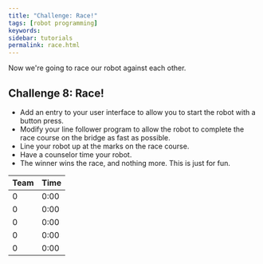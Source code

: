 ```yaml
---
title: "Challenge: Race!"
tags: [robot programming]
keywords:
sidebar: tutorials
permalink: race.html
---
```


Now we're going to race our robot against each other.

## Challenge 8: Race!

- Add an entry to your user interface to allow you to start the robot with a button press.
- Modify your line follower program to allow the robot to complete the race course on the bridge as fast as possible.
- Line your robot up at the marks on the race course.
- Have a counselor time your robot.
- The winner wins the race, and nothing more. This is just for fun.

Team    | Time
--------|-------------
0       | 0:00        
0       | 0:00        
0       | 0:00        
0       | 0:00        
0       | 0:00        
